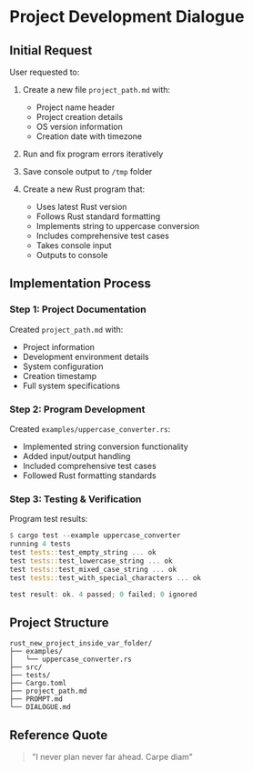 # Project Development Dialogue

## Initial Request

User requested to:
1. Create a new file `project_path.md` with:
   - Project name header
   - Project creation details
   - OS version information
   - Creation date with timezone

2. Run and fix program errors iteratively
3. Save console output to `/tmp` folder
4. Create a new Rust program that:
   - Uses latest Rust version
   - Follows Rust standard formatting
   - Implements string to uppercase conversion
   - Includes comprehensive test cases
   - Takes console input
   - Outputs to console

## Implementation Process

### Step 1: Project Documentation
Created `project_path.md` with:
- Project information
- Development environment details
- System configuration
- Creation timestamp
- Full system specifications

### Step 2: Program Development
Created `examples/uppercase_converter.rs`:
- Implemented string conversion functionality
- Added input/output handling
- Included comprehensive test cases
- Followed Rust formatting standards

### Step 3: Testing & Verification
Program test results:
```rust
$ cargo test --example uppercase_converter
running 4 tests
test tests::test_empty_string ... ok
test tests::test_lowercase_string ... ok
test tests::test_mixed_case_string ... ok
test tests::test_with_special_characters ... ok

test result: ok. 4 passed; 0 failed; 0 ignored
```

## Project Structure
```
rust_new_project_inside_var_folder/
├── examples/
│   └── uppercase_converter.rs
├── src/
├── tests/
├── Cargo.toml
├── project_path.md
├── PROMPT.md
└── DIALOGUE.md
```

## Reference Quote
> "I never plan never far ahead. Carpe diam"